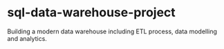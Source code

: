 # sql-data-warehouse-project
Building a modern data warehouse including ETL process, data modelling and analytics.
